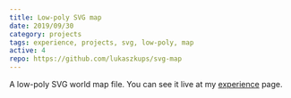 ```yaml
---
title: Low-poly SVG map
date: 2019/09/30
category: projects
tags: experience, projects, svg, low-poly, map
active: 4
repo: https://github.com/lukaszkups/svg-map
---
```


A low-poly SVG world map file. You can see it live at my [experience](https://lukaszkups.net/experience) page.

